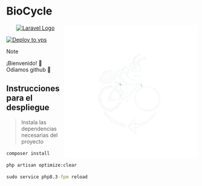 # BioCycle

<img align="right" src="https://github.com/Navet21/frontcompostaje/blob/main/src/images/hormigacletaBlanca.png" width="350" alt="BioCycle">

<p align="center"><a href="https://laravel.com" target="_blank"><img src="https://raw.githubusercontent.com/laravel/art/master/logo-lockup/5%20SVG/2%20CMYK/1%20Full%20Color/laravel-logolockup-cmyk-red.svg" width="400" alt="Laravel Logo"></a></p>

[![Deploy to vps](https://github.com/IceForClass/EcoCompostajeV2/actions/workflows/deploy.yml/badge.svg)](https://github.com/IceForClass/EcoCompostajeV2/actions/workflows/deploy.yml)

> [!NOTE]
> ¡Bienvenido! 🥰 Odiamos github 🥰
>

## Instrucciones para el despliegue

> Instala las dependencias necesarias del proyecto
```cmd
composer install
```

 ```cmd
php artisan optimize:clear
```

```cmd
sudo service php8.3-fpm reload
```
